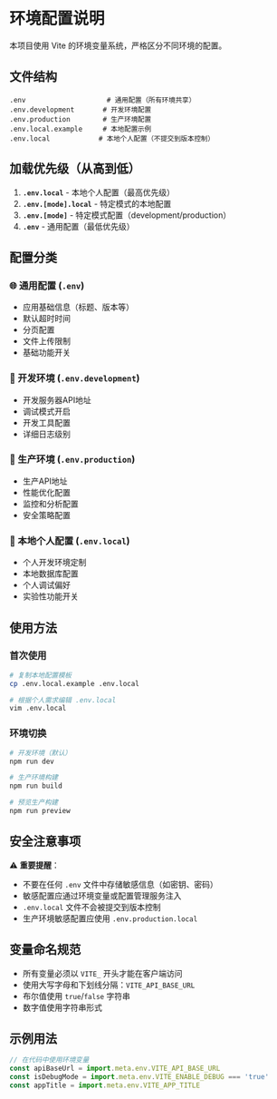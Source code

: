 # 环境配置说明

本项目使用 Vite 的环境变量系统，严格区分不同环境的配置。

## 文件结构

```
.env                    # 通用配置（所有环境共享）
.env.development       # 开发环境配置
.env.production        # 生产环境配置
.env.local.example     # 本地配置示例
.env.local            # 本地个人配置（不提交到版本控制）
```

## 加载优先级（从高到低）

1. **`.env.local`** - 本地个人配置（最高优先级）
2. **`.env.[mode].local`** - 特定模式的本地配置
3. **`.env.[mode]`** - 特定模式配置（development/production）
4. **`.env`** - 通用配置（最低优先级）

## 配置分类

### 🌐 通用配置 (`.env`)
- 应用基础信息（标题、版本等）
- 默认超时时间
- 分页配置
- 文件上传限制
- 基础功能开关

### 🔧 开发环境 (`.env.development`)
- 开发服务器API地址
- 调试模式开启
- 开发工具配置
- 详细日志级别

### 🚀 生产环境 (`.env.production`)
- 生产API地址
- 性能优化配置
- 监控和分析配置
- 安全策略配置

### 👤 本地个人配置 (`.env.local`)
- 个人开发环境定制
- 本地数据库配置
- 个人调试偏好
- 实验性功能开关

## 使用方法

### 首次使用
```bash
# 复制本地配置模板
cp .env.local.example .env.local

# 根据个人需求编辑 .env.local
vim .env.local
```

### 环境切换
```bash
# 开发环境（默认）
npm run dev

# 生产环境构建
npm run build

# 预览生产构建
npm run preview
```

## 安全注意事项

⚠️ **重要提醒**：
- 不要在任何 `.env` 文件中存储敏感信息（如密钥、密码）
- 敏感配置应通过环境变量或配置管理服务注入
- `.env.local` 文件不会被提交到版本控制
- 生产环境敏感配置应使用 `.env.production.local`

## 变量命名规范

- 所有变量必须以 `VITE_` 开头才能在客户端访问
- 使用大写字母和下划线分隔：`VITE_API_BASE_URL`
- 布尔值使用 `true`/`false` 字符串
- 数字值使用字符串形式

## 示例用法

```javascript
// 在代码中使用环境变量
const apiBaseUrl = import.meta.env.VITE_API_BASE_URL
const isDebugMode = import.meta.env.VITE_ENABLE_DEBUG === 'true'
const appTitle = import.meta.env.VITE_APP_TITLE
```
